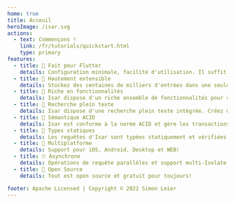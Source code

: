 ```yaml
---
home: true
title: Acceuil
heroImage: /isar.svg
actions:
  - text: Commençons !
    link: /fr/tutorials/quickstart.html
    type: primary
features:
  - title: 💙 Fait pour Flutter
    details: Configuration minimale, facilité d'utilisation. Il suffit d'ajouter quelques lignes de code pour commencer.
  - title: 🚀 Hautement extensible
    details: Stockez des centaines de milliers d'entrées dans une seule base de données NoSQL et filtrer-les de manière efficace et asynchrone.
  - title: 🍭 Riche en fonctionnalités
    details: Isar dispose d'un riche ensemble de fonctionnalités pour vous aider à gérer vos données. Index composés et multi-entrées, modificateurs de requête, support JSON, etc.
  - title: 🔎 Recherche plein texte
    details: Isar dispose d'une recherche plein texte intégrée. Créez un index à entrées multiples et recherchez facilement des entrées.
  - title: 🧪 Sémantique ACID
    details: Isar est conforme à la norme ACID et gère les transactions automatiquement. Il annule les modifications si une erreur se produit.
  - title: 💃 Types statiques
    details: Les requêtes d'Isar sont typées statiquement et vérifiées à la compilation. Pas besoin de se soucier des erreurs d'exécution.
  - title: 📱 Multiplatforme
    details: Support pour iOS, Android, Desktop et WEB!
  - title: ⏱ Asynchrone
    details: Opérations de requête parallèles et support multi-Isolate prêts à l'emploi.
  - title: 🦄 Open Source
    details: Tout est open source et gratuit pour toujours!

footer: Apache Licensed | Copyright © 2022 Simon Leier
---
```

